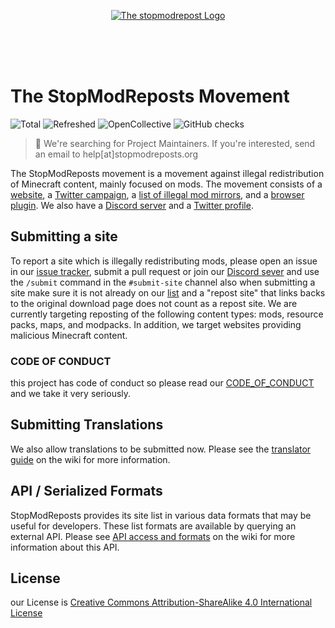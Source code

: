 <p align="center">
<a href="https://stopmodreposts.com/">
<img src="https://i.imgur.com/m6A4RYm.png" alt="The stopmodrepost Logo" >
  </a>
  </p>
<br>
<br>
<br>


The StopModReposts Movement
==============

![Total](https://img.shields.io/endpoint?url=https%3A%2F%2Fapi.stopmodreposts.org%2Fstats%2Ftotal.json)
![Refreshed](https://img.shields.io/endpoint?url=https%3A%2F%2Fapi.stopmodreposts.org%2Fstats%2Frefreshed.json)
![OpenCollective](https://opencollective.com/stopmodreposts/tiers/badge.svg)
![GitHub checks](https://badgen.net/github/checks/StopModReposts/Illegal-Mod-Sites)

> 👋 We're searching for Project Maintainers. If you're interested, send an email to help[at]stopmodreposts.org

The StopModReposts movement is a movement against illegal redistribution of Minecraft content, mainly focused on mods. The movement consists of a [website](http://stopmodreposts.org/), a [Twitter campaign](https://twitter.com/search?q=%23StopModReposts&src=savs), a [list of illegal mod mirrors](http://git.io/jaBI), and a [browser plugin](https://stopmodreposts.org/extension). We also have a [Discord server](https://discord.gg/zg4tt2M) and a [Twitter profile](https://twitter.com/StopModReposts).

## Submitting a site
To report a site which is illegally redistributing mods, please open an issue in our [issue tracker](http://git.io/jaB7), submit a pull request or join our [Discord sever](https://discord.gg/zg4tt2M) and use the `/submit` command in the `#submit-site` channel also when submitting a site make sure it is not already on our [list](https://stopmodreposts.org/sites) and a "repost site" that links backs to the original download page does not count as a repost site. We are currently targeting reposting of the following content types: mods, resource packs, maps, and modpacks. In addition, we target websites providing malicious Minecraft content.


### CODE OF CONDUCT
this project has code of conduct so please read our [CODE_OF_CONDUCT](https://github.com/StopModReposts/Illegal-Mod-Sites/blob/master/CODE_OF_CONDUCT.md) and we take it very seriously.


## Submitting Translations

We also allow translations to be submitted now. Please see the [translator guide](https://github.com/StopModReposts/Illegal-Mod-Sites/wiki/Translator-guide) on the wiki for more information.

## API / Serialized Formats

StopModReposts provides its site list in various data formats that may be useful for developers. These list formats are available by querying an external API. Please see [API access and formats](https://github.com/StopModReposts/Illegal-Mod-Sites/wiki/API-access-and-formats) on the wiki for more information about this API.

## License
our License is [Creative Commons Attribution-ShareAlike 4.0 International License](https://creativecommons.org/licenses/by-sa/4.0/)
